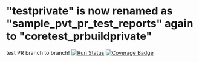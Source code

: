 # "testprivate" is now renamed as "sample_pvt_pr_test_reports" again to "coretest_prbuildprivate"
test PR branch to branch!
[![Run Status](https://rcapi.shippable.com/projects/58aeb4e1d63f5105005e4958/badge?branch=master)](https://rcapp.shippable.com/bitbucket/shiptest-rc-ow/coretest_prbuildprivate)
 [![Coverage Badge](https://rcapi.shippable.com/projects/58aeb4e1d63f5105005e4958/coverageBadge?branch=master)](https://rcapp.shippable.com/bitbucket/shiptest-rc-ow/coretest_prbuildprivate) 



